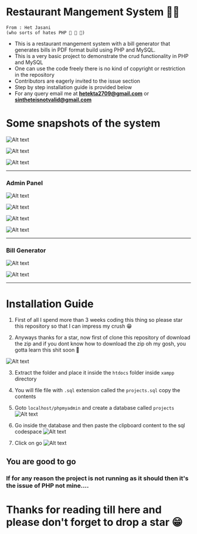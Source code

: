 # Restaurant Mangement System 🍜🍜

```
From : Het Jasani
(who sorts of hates PHP 🤫 🤫 🤫)
```

- This is a restaurant mangement  system with a bill generator that generates bills in PDF format build using PHP and MySQL.
- This is a very basic project to demonstrate the crud functionality in PHP and MySQL 
- One can use the code freely there is no kind of copyright or restriction in the repository
- Contributors are eagerly invited to the issue section 
- Step by step installation guide is provided below 
- For any query email me at **hetekta2709@gmail.com** or **sintheteisnotvalid@gmail.com**


# Some snapshots of the system

![Alt text](./misc/image.png)

![Alt text](./misc/image-1.png)

![Alt text](./misc/image-2.png)

---

### Admin Panel

![Alt text](./misc/image-3.png)

![Alt text](./misc/image-6.png)

![Alt text](./misc/image-5.png)

![Alt text](./misc/image-7.png)

---

### Bill Generator

![Alt text](./misc/image-8.png)

![Alt text](./misc/image-9.png)

---

# Installation Guide 

1. First of all I spend more than 3 weeks coding this thing so please star this repository so that I can impress my crush  😁

2. Anyways thanks for a star, now first of clone this repository of download the zip and if you dont know how to download the zip oh my gosh, you gotta learn this shit soon 😤 

  ![Alt text](./misc/image-10.png)

3. Extract the folder and place it inside the `htdocs` folder inside `xampp` directory

4. You will file file with `.sql` extension called the `projects.sql` copy the contents

5. Goto `localhost/phpmyadmin` and create a database called `projects`
![Alt text](./misc/image-11.png)

6. Go inside the database and then paste the clipboard content to the sql codespace
![Alt text](./misc/image-12.png)

7. Click on go 
![Alt text](./misc/image-13.png)

## You are good to go  
### If for any reason the project is not running as it should then it's the issue of PHP not mine....

# Thanks for reading till here and please don't forget to drop a star 😁
